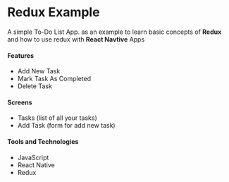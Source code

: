 # Redux Example

A simple To-Do List App. as an example to learn basic concepts of **Redux** and how to use redux with **React Navtive** Apps

#### Features
- Add New Task
- Mark Task As Completed
- Delete Task

#### Screens
- Tasks (list of all your tasks)
- Add Task (form for add new task)

#### Tools and Technologies
- JavaScript
- React Native
- Redux
